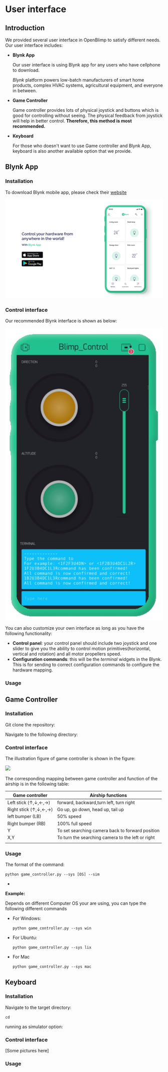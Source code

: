 

# User interface

## Introduction

We provided several user interface in OpenBlimp to satisfy different needs. Our user interface includes:

- **Blynk App**

  Our user interface is using Blynk app for any users who have cellphone to download.

  *Blynk* platform powers low-batch manufacturers of smart home products, complex HVAC systems, agricultural equipment, and everyone in between.

- **Game Controller**

  Game controller provides lots of physical joystick and buttons which is good for controlling without seeing. The physical feedback from joystick will help in better control. **Therefore, this method is most recommended.**

- **Keyboard**

  For those who doesn't want to use Game controller and Blynk App, keyboard is also another available option that we provide. 

## Blynk App 

### Installation

To download Blynk mobile app, please check their [website](https://docs.blynk.io/en/downloads/blynk-apps-for-ios-and-android)

![blynk_apps](https://raw.githubusercontent.com/zhz03/OpenBlimp/develop/imgs/blynk_apps.png)

### Control interface

Our recommended Blynk interface is shown as below:

![](https://raw.githubusercontent.com/zhz03/OpenBlimp/develop/imgs/interface.jpg?resize==50)

You can also customize your own interface as long as you have the following functionality:

- **Control panel**: your control panel should include two joystick and one slider to give you the ability to control motion primitives(horizontal, vertical and rotation) and all motor propellers speed.
- **Configuration commands**: this will be the *terminal* widgets in the Blynk. This is for sending to correct configuration commands to configure the hardware mapping.


### Usage



## Game Controller 

### Installation

Git clone the repository:

Navigate to the following directory:

### Control interface

The illustration figure of game controller is shown in the figure:

![](E:\UCLA\Blimp_project\Public_git_files\Tutorial-Controlling-multiple-control-boards-through-game-controllers\pics\Xbox-360_controller.svg.png) 

The corresponding mapping between game controller and function of the airship is in the following table:

| Game controller                          | Airship functions                        |
| ---------------------------------------- | ---------------------------------------- |
| Left stick ($\uparrow,\downarrow,\leftarrow,\rightarrow$) | forward, backward,turn left, turn right  |
| Right stick ($\uparrow,\downarrow,\leftarrow,\rightarrow$) | Go up, go down, head up, tail up         |
| left bumper (LB)                         | 50% speed                                |
| Right bumper (RB)                        | 100% full speed                          |
| Y                                        | To set searching camera back to forward position |
| X,Y                                      | To turn the searching camera to the left or right |
|                                          |                                          |

### Usage

The format of the command:

```
python game_controller.py --sys [OS] --sim 
```

- ​

**Example:**

Depends on different Computer OS your are using, you can type the following different commands

- For Windows:

  ```
  python game_controller.py --sys win
  ```

- For Ubuntu:

  ```
  python game_controller.py --sys lix
  ```

- For Mac

  ```
  python game_controller.py --sys mac
  ```

## Keyboard

### Installation

Navigate to the target directory:

```
cd
```

running as simulator option:



### Control interface 

[Some pictures here]

### Usage



